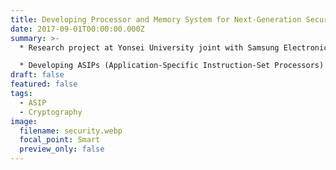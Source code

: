 ```yaml
---
title: Developing Processor and Memory System for Next-Generation Security Platform <br> (2017.09 - 2018.08)
date: 2017-09-01T00:00:00.000Z
summary: >-
  * Research project at Yonsei University joint with Samsung Electronics

  * Developing ASIPs (Application-Specific Instruction-Set Processors) for cryptographic algorithms (e.g., AES, SHA-256, and RSA-2048)
draft: false
featured: false
tags:
  - ASIP
  - Cryptography
image:
  filename: security.webp
  focal_point: Smart
  preview_only: false
---
```

